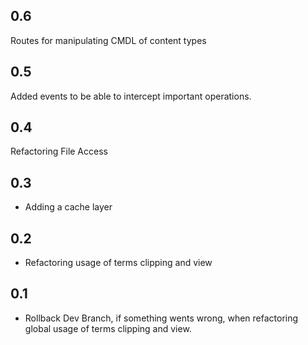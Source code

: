 ## 0.6
Routes for manipulating CMDL of content types
## 0.5
Added events to be able to intercept important operations.
## 0.4
Refactoring File Access
## 0.3
* Adding a cache layer
## 0.2
* Refactoring usage of terms clipping and view
## 0.1
* Rollback Dev Branch, if something wents wrong, when refactoring global usage of terms clipping and view.